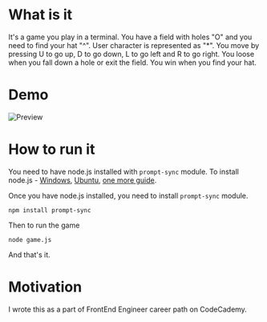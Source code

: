 # What is it

It's a game you play in a terminal. You have a field with holes "O" and you need to find your hat "^". User character is represented as "*". You move by pressing U to go up, D to go down, L to go left and R to go right.
You loose when you fall down a hole or exit the field.
You win when you find your hat.

# Demo

![Preview](https://content.codecademy.com/PRO/independent-practice-projects/find-your-hat/find-your-hat-demo.gif)

# How to run it

You need to have node.js installed with `prompt-sync` module.
To install node.js - [Windows](https://www.geeksforgeeks.org/installation-of-node-js-on-windows/), [Ubuntu](https://www.digitalocean.com/community/tutorials/how-to-install-node-js-on-ubuntu-22-04), [one more guide](https://radixweb.com/blog/installing-npm-and-nodejs-on-windows-and-mac).

Once you have node.js installed, you need to install `prompt-sync` module.
 ```
 npm install prompt-sync
 ```
Then to run the game
```
node game.js
```
And that's it.

# Motivation

I wrote this as a part of FrontEnd Engineer career path on CodeCademy.